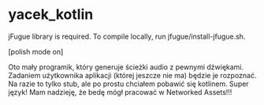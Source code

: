 # yacek_kotlin

jFugue library is required. To compile locally, run jfugue/install-jfugue.sh.

[polish mode on]

Oto mały programik, który generuje ścieżki audio z pewnymi dźwiękami. Zadaniem użytkownika aplikacji (której jeszcze nie ma) będzie je rozpoznać. Na razie to tylko stub, ale po prostu chciałem pobawić się kotlinem. Super język! Mam nadzieję, że bedę mógł pracować w Networked Assets!!!
